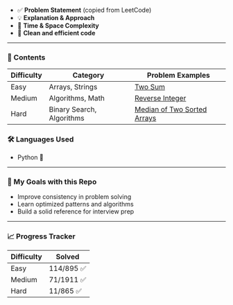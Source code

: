 * ✅ **Problem Statement** (copied from LeetCode)
* 💡 **Explanation & Approach**
* 🧠 **Time & Space Complexity**
* 🧾 **Clean and efficient code**

---

### 📑 Contents

| Difficulty | Category        | Problem Examples                                                           |
| ---------- | --------------- | -------------------------------------------------------------------------- |
| Easy       | Arrays, Strings | [Two Sum](https://github.com/BishtManas/leetcode-practice/blob/main/01%20Two%20sum/readme.md)                                               |
| Medium     | Algorithms, Math | [Reverse Integer](https://github.com/BishtManas/leetcode-practice/blob/main/07%20Reverse%20Integer/readme.md)                           |
| Hard       | Binary Search, Algorithms| [Median of Two Sorted Arrays](https://github.com/BishtManas/leetcode-practice/blob/main/04%20Median%20of%20Two%20Sorted%20Arrays/readme.md) |


### 🛠️ Languages Used

* Python 🐍

---

### 🧠 My Goals with this Repo

* Improve consistency in problem solving
* Learn optimized patterns and algorithms
* Build a solid reference for interview prep

---
### 📈 Progress Tracker

| Difficulty | Solved |
| ---------- | ------ |
| Easy       | 114/895 ✅|
| Medium     | 71/1911 ✅|
| Hard       | 11/865   ✅|
